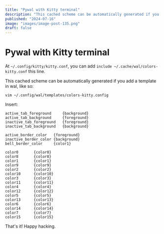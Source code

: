 ```yaml
---
title: "Pywal with Kitty terminal"
description: "This cached scheme can be automatically generated if you add a template in wal, like so:`vim ~/.config/wal/templates/colors-kitty.config`Insert: `active_tab_foreground  "
published: "2024-07-16"
image: "images/image-post-135.png"
draft: false
---
```


# Pywal with Kitty terminal

At `~/.config/kitty/kitty.conf`, you can add `include ~/.cache/wal/colors-kitty.conf` this line.

This cached scheme can be automatically generated if you add a template in wal, like so:

`vim ~/.config/wal/templates/colors-kitty.config`

Insert:

```
active_tab_foreground     {background}
active_tab_background     {foreground}
inactive_tab_foreground   {foreground}
inactive_tab_background   {background}

active_border_color   {foreground}
inactive_border_color {background}
bell_border_color     {color1}

color0       {color0}
color8       {color8}
color1       {color1}
color9       {color9}
color2       {color2}
color10      {color10}
color3       {color3}
color11      {color11}
color4       {color4}
color12      {color12}
color5       {color5}
color13      {color13}
color6       {color6}
color14      {color14}
color7       {color7}
color15      {color15}
```

That's it! Happy hacking.
